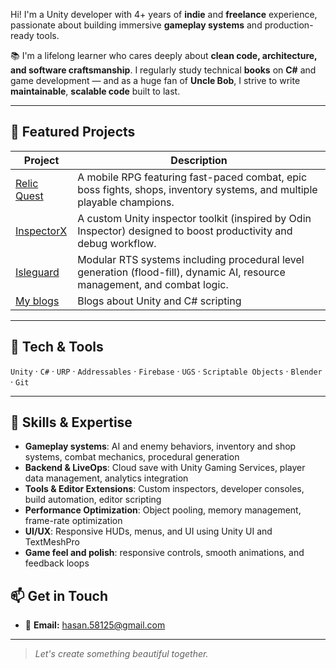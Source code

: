 Hi! I'm a Unity developer with 4+ years of **indie** and **freelance** experience, passionate about building immersive **gameplay systems** and production-ready tools.

📚 I'm a lifelong learner who cares deeply about **clean code, architecture, and software craftsmanship**. I regularly study technical **books** on **C#** and game development — and as a huge fan of **Uncle Bob**, I strive to write **maintainable**, **scalable code** built to last.

---

## 🧪 Featured Projects

| Project | Description |
|--------|-------------|
| [Relic Quest](https://github.com/HasanKilic1/Relic-Quest-Scripts) | A mobile RPG featuring fast-paced combat, epic boss fights, shops, inventory systems, and multiple playable champions. |
| [InspectorX](https://github.com/HasanKilic1/InspectorX) | A custom Unity inspector toolkit (inspired by Odin Inspector) designed to boost productivity and debug workflow. |
| [Isleguard](https://github.com/HasanKilic1/IsleguardScripts) | Modular RTS systems including procedural level generation (flood-fill), dynamic AI, resource management, and combat logic. |
| [My blogs](https://dev.to/hasan_kl_6197f0ae57e14) | Blogs about Unity and C# scripting |
---

## 🔧 Tech & Tools

`Unity` · `C#` · `URP` · `Addressables` · `Firebase` · `UGS` · `Scriptable Objects` · `Blender` · `Git`

---

## 🎯 Skills & Expertise
- **Gameplay systems**: AI and enemy behaviors, inventory and shop systems, combat mechanics, procedural generation
- **Backend & LiveOps**: Cloud save with Unity Gaming Services, player data management, analytics integration  
- **Tools & Editor Extensions**: Custom inspectors, developer consoles, build automation, editor scripting  
- **Performance Optimization**: Object pooling, memory management, frame-rate optimization  
- **UI/UX**: Responsive HUDs, menus, and UI using Unity UI and TextMeshPro
- **Game feel and polish**: responsive controls, smooth animations, and feedback loops
  
## 📫 Get in Touch
- 💌 **Email:** [hasan.58125@gmail.com](mailto:hasan.58125@gmail.com)

---

> _Let's create something beautiful together._
